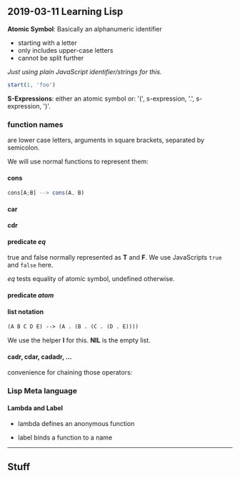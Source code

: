 ## 2019-03-11 Learning Lisp

**Atomic Symbol**: Basically an alphanumeric identifier
- starting with a letter
- only includes upper-case letters
- cannot be split further

*Just using plain JavaScript identifier/strings for this.*

```javascript
start(1, 'foo')
```
<script>
3+4
</script>

**S-Expressions**: either an atomic symbol or: '(', s-expression, '.', s-expression, ')'.

<script>
class ConsCell {
  constructor(l, r) {
    this.l = l
    this.r = r
  }
  
  toString() {
    return `(${this.l}, ${this.r})`
  }
}
</script>

### function names
are lower case letters, arguments in square brackets, separated by semicolon.

We will use normal functions to represent them:

#### cons

```javascript
cons[A;B] --> cons(A, B)
```

<script>
function cons(l, r) {
  return new ConsCell(l, r);
}

cons(cons('A', 'B'), 'C')
</script>

#### car
<script>
function car(arg) {
  if (atom(arg) === 'F') {
    return arg.l;
  } else {
    throw 'car of atomic symbol is undefined'
  }
}

car(cons(cons('A', 'B'), 'C'))
</script>

#### cdr
<script>
function cdr(arg) {
  if (atom(arg) === 'F') {
    return arg.r;
  } else {
    throw 'cdr of atomic symbol is undefined'
  }
}

cdr(cons(cons('A', 'B'), 'C'))
</script>

#### predicate *eq*

true and false normally represented as **T** and **F**. We use JavaScripts `true` and `false` here.

*eq* tests equality of atomic symbol, undefined otherwise.

<script>
function eq(a, b) {
  if(atom(a) === 'T' && atom(b) === 'T') {
    return a === b ? 'T' : 'F'
  } else {
    throw `eq of non-atomic symbols ${a} and ${b} is undefined`
  }
}

eq(cons(1,2), 'A')
</script>

#### predicate *atom*

<script>
function atom(x) {
  if (x instanceof ConsCell) {
    return 'F'
  } else {
    return 'T'
  }
}
atom(cons('A', 'B'))
</script>

#### list notation

```lisp
(A B C D E) --> (A . (B . (C . (D . E))))
```

We use the helper **l** for this. **NIL** is the empty list.

<script>
function l(...args) {
  if (args.length == 0) {
    return 'NIL';
  }
  return cons(args[0], l(...args.slice(1)))
}
l('A', 'B', 'C', 'D', 'E');
</script>

#### cadr, cdar, cadadr, ...

convenience for chaining those operators:

<script>
function caar(arg) { return car(car(arg)) }
function cadr(arg) { return car(cdr(arg)) }
function cdar(arg) { return cdr(car(arg)) }
function cddr(arg) { return cdr(cdr(arg)) }

function caaar(arg) { return car(car(car(arg))) }
function cadar(arg) { return car(cdr(car(arg))) }
function cdaar(arg) { return cdr(car(car(arg))) }
function cddar(arg) { return cdr(cdr(car(arg))) }
function caadr(arg) { return car(car(cdr(arg))) }
function caddr(arg) { return car(cdr(cdr(arg))) }
function cdadr(arg) { return cdr(car(cdr(arg))) }
function cdddr(arg) { return cdr(cdr(cdr(arg))) }

function caaaar(arg) { return car(car(car(car(arg)))) }
function cadaar(arg) { return car(cdr(car(car(arg)))) }
function cdaaar(arg) { return cdr(car(car(car(arg)))) }
function cddaar(arg) { return cdr(cdr(car(car(arg)))) }
function caadar(arg) { return car(car(cdr(car(arg)))) }
function caddar(arg) { return car(cdr(cdr(car(arg)))) }
function cdadar(arg) { return cdr(car(cdr(car(arg)))) }
function cdddar(arg) { return cdr(cdr(cdr(car(arg)))) }
function caaadr(arg) { return car(car(car(cdr(arg)))) }
function cadadr(arg) { return car(cdr(car(cdr(arg)))) }
function cdaadr(arg) { return cdr(car(car(cdr(arg)))) }
function cddadr(arg) { return cdr(cdr(car(cdr(arg)))) }
function caaddr(arg) { return car(car(cdr(cdr(arg)))) }
function cadddr(arg) { return car(cdr(cdr(cdr(arg)))) }
function cdaddr(arg) { return cdr(car(cdr(cdr(arg)))) }
function cddddr(arg) { return cdr(cdr(cdr(cdr(arg)))) }

cadadr(l('A', l('B', 'C'), 'D'));
</script>

### Lisp Meta language

<script>
function c(...cases) {
  for (let [expr, then] of cases) {
    if(expr === 'T') {
      return then;
    }
  }
}

c(
[eq('A', 'B'), l('FIRST')],
[eq(cdr(cons('A', 'B')), 'B'), l('SECOND')],
['T', l('DEFAULT')]
)
</script>

#### Lambda and Label

- lambda defines an anonymous function

<script>
function lambda(fn) {
  return fn
}
</script>

- label binds a function to a name

<script>
function label(unique_identifier, fn) {
  return window[unique_identifier] = fn
}
label('my_fn', lambda((x) => cons(x, x)))
my_fn(l('A', 'B'))
</script>


---

## Stuff

```javascript

```

<script>

</script>
